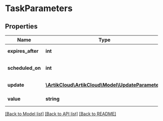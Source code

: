 # TaskParameters

## Properties
Name | Type | Description | Notes
------------ | ------------- | ------------- | -------------
**expires_after** | **int** | Expire time in seconds | [optional] 
**scheduled_on** | **int** | Future scheduled time | [optional] 
**update** | [**\ArtikCloud\ArtikCloud\Model\UpdateParameters**](UpdateParameters.md) | Update parameters | [optional] 
**value** | **string** | Value to write | [optional] 

[[Back to Model list]](../README.md#documentation-for-models) [[Back to API list]](../README.md#documentation-for-api-endpoints) [[Back to README]](../README.md)


